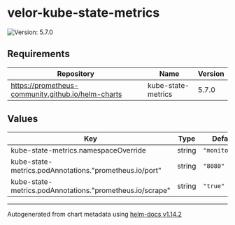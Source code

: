 # velor-kube-state-metrics

![Version: 5.7.0](https://img.shields.io/badge/Version-5.7.0-informational?style=flat-square)

## Requirements

| Repository | Name | Version |
|------------|------|---------|
| https://prometheus-community.github.io/helm-charts | kube-state-metrics | 5.7.0 |

## Values

| Key | Type | Default | Description |
|-----|------|---------|-------------|
| kube-state-metrics.namespaceOverride | string | `"monitoring"` |  |
| kube-state-metrics.podAnnotations."prometheus.io/port" | string | `"8080"` |  |
| kube-state-metrics.podAnnotations."prometheus.io/scrape" | string | `"true"` |  |

----------------------------------------------
Autogenerated from chart metadata using [helm-docs v1.14.2](https://github.com/norwoodj/helm-docs/releases/v1.14.2)
